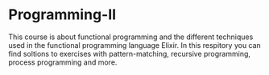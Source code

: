 # Programming-II

This course is about functional programming and the different techniques used in the functional programming language Elixir. In this respitory you can find soltions to  exercises with pattern-matching, recursive programming, process programming and more.
